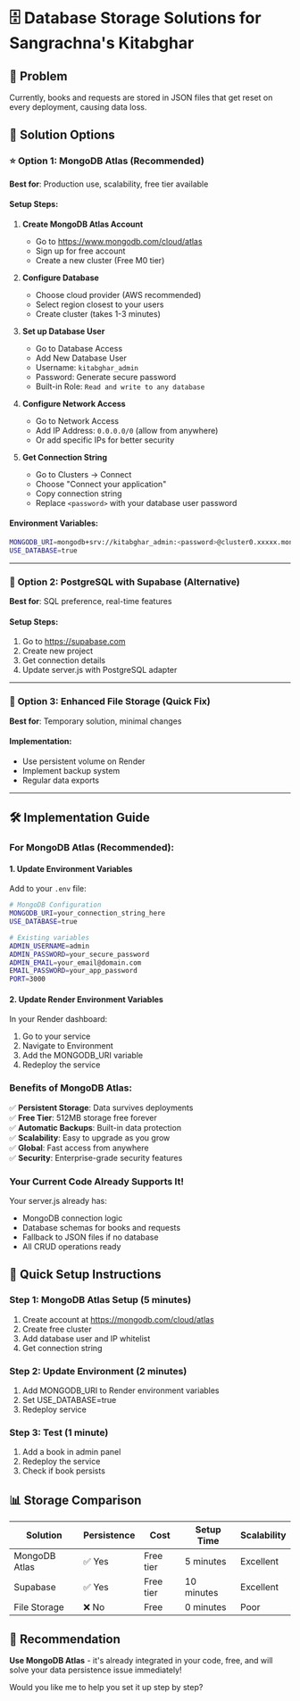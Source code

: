 # 🗄️ Database Storage Solutions for Sangrachna's Kitabghar

## 🎯 Problem
Currently, books and requests are stored in JSON files that get reset on every deployment, causing data loss.

## 🚀 Solution Options

### ⭐ **Option 1: MongoDB Atlas (Recommended)**
**Best for**: Production use, scalability, free tier available

#### Setup Steps:
1. **Create MongoDB Atlas Account**
   - Go to https://www.mongodb.com/cloud/atlas
   - Sign up for free account
   - Create a new cluster (Free M0 tier)

2. **Configure Database**
   - Choose cloud provider (AWS recommended)
   - Select region closest to your users
   - Create cluster (takes 1-3 minutes)

3. **Set up Database User**
   - Go to Database Access
   - Add New Database User
   - Username: `kitabghar_admin`
   - Password: Generate secure password
   - Built-in Role: `Read and write to any database`

4. **Configure Network Access**
   - Go to Network Access
   - Add IP Address: `0.0.0.0/0` (allow from anywhere)
   - Or add specific IPs for better security

5. **Get Connection String**
   - Go to Clusters → Connect
   - Choose "Connect your application"
   - Copy connection string
   - Replace `<password>` with your database user password

#### Environment Variables:
```bash
MONGODB_URI=mongodb+srv://kitabghar_admin:<password>@cluster0.xxxxx.mongodb.net/sangrachna_kitabghar?retryWrites=true&w=majority
USE_DATABASE=true
```

---

### 🔧 **Option 2: PostgreSQL with Supabase (Alternative)**
**Best for**: SQL preference, real-time features

#### Setup Steps:
1. Go to https://supabase.com
2. Create new project
3. Get connection details
4. Update server.js with PostgreSQL adapter

---

### 💾 **Option 3: Enhanced File Storage (Quick Fix)**
**Best for**: Temporary solution, minimal changes

#### Implementation:
- Use persistent volume on Render
- Implement backup system
- Regular data exports

---

## 🛠️ Implementation Guide

### For MongoDB Atlas (Recommended):

#### 1. Update Environment Variables
Add to your `.env` file:
```bash
# MongoDB Configuration
MONGODB_URI=your_connection_string_here
USE_DATABASE=true

# Existing variables
ADMIN_USERNAME=admin
ADMIN_PASSWORD=your_secure_password
ADMIN_EMAIL=your_email@domain.com
EMAIL_PASSWORD=your_app_password
PORT=3000
```

#### 2. Update Render Environment Variables
In your Render dashboard:
1. Go to your service
2. Navigate to Environment
3. Add the MONGODB_URI variable
4. Redeploy the service

### Benefits of MongoDB Atlas:
✅ **Persistent Storage**: Data survives deployments  
✅ **Free Tier**: 512MB storage free forever  
✅ **Automatic Backups**: Built-in data protection  
✅ **Scalability**: Easy to upgrade as you grow  
✅ **Global**: Fast access from anywhere  
✅ **Security**: Enterprise-grade security features  

### Your Current Code Already Supports It!
Your server.js already has:
- MongoDB connection logic
- Database schemas for books and requests
- Fallback to JSON files if no database
- All CRUD operations ready

## 🚀 Quick Setup Instructions

### Step 1: MongoDB Atlas Setup (5 minutes)
1. Create account at https://mongodb.com/cloud/atlas
2. Create free cluster
3. Add database user and IP whitelist
4. Get connection string

### Step 2: Update Environment (2 minutes)
1. Add MONGODB_URI to Render environment variables
2. Set USE_DATABASE=true
3. Redeploy service

### Step 3: Test (1 minute)
1. Add a book in admin panel
2. Redeploy the service
3. Check if book persists

## 📊 Storage Comparison

| Solution | Persistence | Cost | Setup Time | Scalability |
|----------|-------------|------|------------|-------------|
| MongoDB Atlas | ✅ Yes | Free tier | 5 minutes | Excellent |
| Supabase | ✅ Yes | Free tier | 10 minutes | Excellent |
| File Storage | ❌ No | Free | 0 minutes | Poor |

## 🎯 Recommendation

**Use MongoDB Atlas** - it's already integrated in your code, free, and will solve your data persistence issue immediately!

Would you like me to help you set it up step by step?
